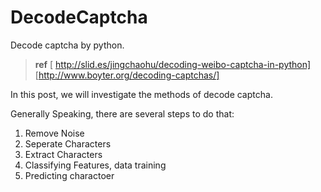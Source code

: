 DecodeCaptcha
=============

Decode captcha by python.

> **ref** 
    [<i class="icon-share"></i> http://slid.es/jingchaohu/decoding-weibo-captcha-in-python]
    [http://www.boyter.org/decoding-captchas/]

In this post, we will investigate the methods of decode captcha.

Generally Speaking, there are several steps to do that:
1. Remove Noise
2. Seperate Characters
3. Extract Characters
4. Classifying Features, data training
5. Predicting charactoer

